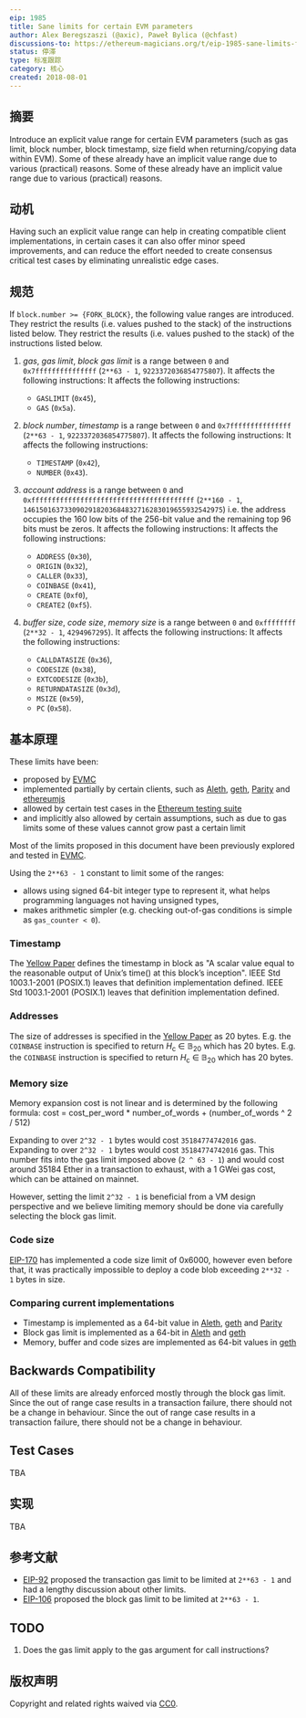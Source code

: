 ```yaml
---
eip: 1985
title: Sane limits for certain EVM parameters
author: Alex Beregszaszi (@axic), Paweł Bylica (@chfast)
discussions-to: https://ethereum-magicians.org/t/eip-1985-sane-limits-for-certain-evm-parameters/3224
status: 停滞
type: 标准跟踪
category: 核心
created: 2018-08-01
---
```


## 摘要

Introduce an explicit value range for certain EVM parameters (such as gas limit, block number, block timestamp, size field when returning/copying data within EVM). Some of these already have an implicit value range due to various (practical) reasons. Some of these already have an implicit value range due to various (practical) reasons.

## 动机

Having such an explicit value range can help in creating compatible client implementations, in certain cases it can also offer minor speed improvements, and can reduce the effort needed to create consensus critical test cases by eliminating unrealistic edge cases.

## 规范

If `block.number >= {FORK_BLOCK}`, the following value ranges are introduced. They restrict the results (i.e. values pushed to the stack) of the instructions listed below. They restrict the results (i.e. values pushed to the stack) of the instructions listed below.

1. *gas*, *gas limit*, *block gas limit* is a range between `0` and `0x7fffffffffffffff` (`2**63 - 1`, `9223372036854775807`). It affects the following instructions: It affects the following instructions:
   - `GASLIMIT` (`0x45`),
   - `GAS` (`0x5a`).

2. *block number*, *timestamp* is a range between `0` and `0x7fffffffffffffff` (`2**63 - 1`, `9223372036854775807`). It affects the following instructions: It affects the following instructions:
   - `TIMESTAMP` (`0x42`),
   - `NUMBER` (`0x43`).

3. *account address* is a range between `0` and `0xffffffffffffffffffffffffffffffffffffffff` (`2**160 - 1`, `1461501637330902918203684832716283019655932542975`) i.e. the address occupies the 160 low bits of the 256-bit value and the remaining top 96 bits must be zeros. It affects the following instructions: It affects the following instructions:
   - `ADDRESS` (`0x30`),
   - `ORIGIN` (`0x32`),
   - `CALLER` (`0x33`),
   - `COINBASE` (`0x41`),
   - `CREATE` (`0xf0`),
   - `CREATE2` (`0xf5`).

4. *buffer size*, *code size*, *memory size* is a range between `0` and `0xffffffff` (`2**32 - 1`, `4294967295`). It affects the following instructions: It affects the following instructions:
   - `CALLDATASIZE` (`0x36`),
   - `CODESIZE` (`0x38`),
   - `EXTCODESIZE` (`0x3b`),
   - `RETURNDATASIZE` (`0x3d`),
   - `MSIZE` (`0x59`),
   - `PC` (`0x58`).


## 基本原理

These limits have been:
- proposed by [EVMC][]
- implemented partially by certain clients, such as [Aleth][], [geth][], [Parity][] and [ethereumjs][]
- allowed by certain test cases in the [Ethereum testing suite][]
- and implicitly also allowed by certain assumptions, such as due to gas limits some of these values cannot grow past a certain limit

Most of the limits proposed in this document have been previously explored and tested in [EVMC][].

Using the `2**63 - 1` constant to limit some of the ranges:
- allows using signed 64-bit integer type to represent it, what helps programming languages not having unsigned types,
- makes arithmetic simpler (e.g. checking out-of-gas conditions is simple as `gas_counter < 0`).

### Timestamp

The [Yellow Paper][] defines the timestamp in block as "A scalar value equal to the reasonable output of Unix’s time() at this block’s inception". IEEE Std 1003.1-2001 (POSIX.1) leaves that definition implementation defined. IEEE Std 1003.1-2001 (POSIX.1) leaves that definition implementation defined.

### Addresses

The size of addresses is specified in the [Yellow Paper][] as 20 bytes. E.g. the `COINBASE` instruction is specified to return *H*<sub>c</sub> ∈ 𝔹<sub>20</sub> which has 20 bytes. E.g. the `COINBASE` instruction is specified to return *H*<sub>c</sub> ∈ 𝔹<sub>20</sub> which has 20 bytes.

### Memory size

Memory expansion cost is not linear and is determined by the following formula: cost = cost_per_word * number_of_words + (number_of_words ^ 2 / 512)

Expanding to over `2^32 - 1` bytes would cost `35184774742016` gas. Expanding to over `2^32 - 1` bytes would cost `35184774742016` gas. This number fits into the gas limit imposed above (`2 ^ 63 - 1`) and would cost around 35184 Ether in a transaction to exhaust, with a 1 GWei gas cost, which can be attained on mainnet.

However, setting the limit `2^32 - 1` is beneficial from a VM design perspective and we believe limiting memory should be done via carefully selecting the block gas limit.

### Code size

[EIP-170](./eip-170.md) has implemented a code size limit of 0x6000, however even before that, it was practically impossible to deploy a code blob exceeding `2**32 - 1` bytes in size.

### Comparing current implementations

- Timestamp is implemented as a 64-bit value in [Aleth][], [geth][] and [Parity][]
- Block gas limit is implemented as a 64-bit in [Aleth][] and [geth][]
- Memory, buffer and code sizes are implemented as 64-bit values in [geth][]

## Backwards Compatibility

All of these limits are already enforced mostly through the block gas limit. Since the out of range case results in a transaction failure, there should not be a change in behaviour. Since the out of range case results in a transaction failure, there should not be a change in behaviour.

## Test Cases

TBA

## 实现

TBA

## 参考文献

- [EIP-92](https://github.com/ethereum/EIPs/issues/92) proposed the transaction gas limit to be limited at `2**63 - 1` and had a lengthy discussion about other limits.
- [EIP-106](https://github.com/ethereum/EIPs/issues/106) proposed the block gas limit to be limited at `2**63 - 1`.

## TODO

1. Does the gas limit apply to the gas argument for call instructions?

## 版权声明
Copyright and related rights waived via [CC0](../LICENSE.md).

[EVMC]: https://github.com/ethereum/evmc
[Aleth]: https://github.com/ethereum/aleth
[geth]: https://github.com/ethereum/go-ethereum
[Parity]: https://github.com/paritytech/parity-ethereum
[ethereumjs]: https://github.com/ethereumjs
[Ethereum testing suite]: https://github.com/ethereum/tests
[Yellow Paper]: https://github.com/ethereum/yellowpaper
